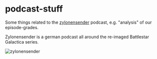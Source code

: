 # podcast-stuff

Some things related to the [zylonensender](https://zahlensender.net/bsg) podcast, e.g. "analysis" of our episode-grades.

Zylonensender is a german podcast all around the re-imaged Battlestar Galactica series.  

![zylonensender](../imgs/Zylonensender3000x3000.png)
